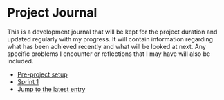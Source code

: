 # Project Journal

This is a development journal that will be kept for the project duration and updated regularly with my progress.
It will contain information regarding what has been achieved recently and what will be looked at next.
Any specific problems I encounter or reflections that I may have will also be included.

- [Pre-project setup](./preProject/journal.md)
- [Sprint 1](./sprint1/journal.md)
- [Jump to the latest entry](./sprint1/journal.md#latestEntry)
